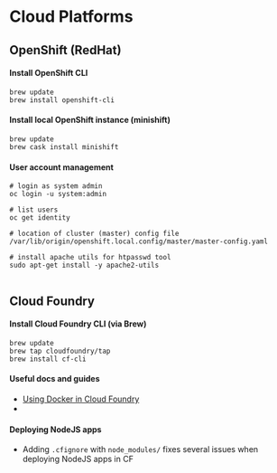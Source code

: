 # Cloud Platforms

## OpenShift (RedHat)

#### Install OpenShift CLI

```
brew update
brew install openshift-cli
```

#### Install local OpenShift instance (minishift)

```
brew update
brew cask install minishift
```

#### User account management

```
# login as system admin
oc login -u system:admin

# list users
oc get identity

# location of cluster (master) config file
/var/lib/origin/openshift.local.config/master/master-config.yaml

# install apache utils for htpasswd tool
sudo apt-get install -y apache2-utils


```

## Cloud Foundry

#### Install Cloud Foundry CLI (via Brew)

```
brew update
brew tap cloudfoundry/tap
brew install cf-cli
```

#### Useful docs and guides

- [Using Docker in Cloud Foundry](https://docs.cloudfoundry.org/adminguide/docker.html)
-

#### Deploying NodeJS apps

* Adding `.cfignore` with `node_modules/` fixes several issues when deploying NodeJS apps in CF
